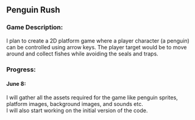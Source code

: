 ## Penguin Rush

### Game Description:
I plan to create a 2D platform game where a player character (a penguin) can be controlled using arrow keys. The player target would be to move around and collect fishes while avoiding the seals and traps.

### Progress:

#### June 8: 
I will gather all the assets required for the game like penguin sprites, platform images, background images, and sounds etc.  
I will also start working on the initial version of the code.

